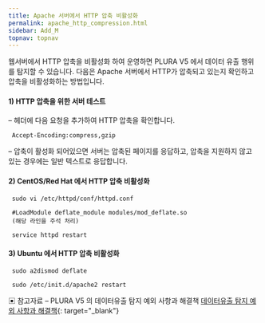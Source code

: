```yaml
---
title: Apache 서버에서 HTTP 압축 비활성화
permalink: apache_http_compression.html
sidebar: Add_M
topnav: topnav
---
```


웹서버에서 HTTP 압축을 비활성화 하여 운영하면 PLURA V5 에서 데이터 유출 행위를 탐지할 수 있습니다.
다음은 Apache 서버에서 HTTP가 압축되고 있는지 확인하고 압축을 비활성화하는 방법입니다.

#### 1) HTTP 압축을 위한 서버 테스트

– 헤더에 다음 요청을 추가하여 HTTP 압축을 확인합니다.

     Accept-Encoding:compress,gzip

– 압축이 활성화 되어있으면 서버는 압축된 페이지를 응답하고, 압축을 지원하지 않고 있는 경우에는 일반 텍스트로 응답합니다.

 

#### 2) CentOS/Red Hat 에서 HTTP 압축 비활성화

     sudo vi /etc/httpd/conf/httpd.conf

     #LoadModule deflate_module modules/mod_deflate.so
     (해당 라인을 주석 처리)

     service httpd restart

 

#### 3) Ubuntu 에서 HTTP 압축 비활성화

     sudo a2dismod deflate

     sudo /etc/init.d/apache2 restart

 

▣ 참고자료
– PLURA V5 의 데이터유출 탐지 예외 사항과 해결책
[데이터유출 탐지 예외 사항과 해결책](http://blog.plura.io/?p=11954){: target="_blank"}